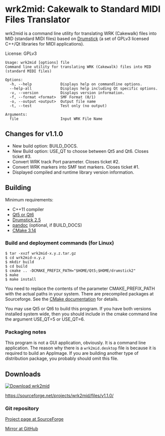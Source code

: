 # wrk2mid: Cakewalk to Standard MIDI Files Translator

wrk2mid is a command line utility for translating WRK (Cakewalk) files into MID (standard MIDI files) based on [Drumstick](https://drumstick.sourceforge.io/docs/index.html) (a set of GPLv3 licensed C++/Qt libraries for MIDI applications).

License: GPLv3

```
Usage: wrk2mid [options] file
Command line utility for translating WRK (Cakewalk) files into MID (standard MIDI files)

Options:
  -h, --help             Displays help on commandline options.
  --help-all             Displays help including Qt specific options.
  -v, --version          Displays version information.
  -f, --format <format>  SMF Format (0/1)
  -o, --output <output>  Output file name
  -t, --test             Test only (no output)

Arguments:
  file                   Input WRK File Name
```

## Changes for v1.1.0

* New build option: BUILD_DOCS.
* New Build option: USE_QT to choose between Qt5 and Qt6. Closes ticket #3.
* Convert WRK track Port parameter. Closes ticket #2.
* Convert WRK markers into SMF text markers. Closes ticket #1.
* Displayed compiled and runtime library version information.

## Building

Minimum requirements:

* C++11 compiler
* [Qt5 or Qt6](https://www.qt.io/download)
* [Drumstick 2.5](https://sourceforge.net/projects/drumstick/)
* [pandoc](https://pandoc.org/) (optional, if BUILD_DOCS)
* [CMake 3.14](https://cmake.org/)

### Build and deployment commands (for Linux)

```
$ tar -xvzf wrk2mid-x.y.z.tar.gz
$ cd wrk2mid-x.y.z
$ mkdir build
$ cd build
$ cmake .. -DCMAKE_PREFIX_PATH="$HOME/Qt5;$HOME/drumstick2"
$ make
$ make install
```

You need to replace the contents of the parameter CMAKE_PREFIX_PATH with the actual paths in your system. There are precompiled packages at Sourceforge.
See the [CMake documentation](https://cmake.org/cmake/help/latest/guide/user-interaction/index.html#introduction) for details.

You may use Qt5 or Qt6 to build this program. If you have both versions installed system wide, then you should include in the cmake command line the argument USE_QT=5 or USE_QT=6.

### Packaging notes

This program is not a GUI application, obviously. It is a command line application. The reason why there is a `wrk2mid.desktop` file is because it is required to build an AppImage. If you are building another type of distribution package, you probably should omit this file.

## Downloads

[![Download wrk2mid](https://a.fsdn.com/con/app/sf-download-button)](https://sourceforge.net/projects/wrk2mid/files/latest/download)

https://sourceforge.net/projects/wrk2mid/files/v1.1.0/

### Git repository

[Project page at SourceForge](https://sourceforge.net/projects/wrk2mid/)

[Mirror at GitHub](https://github.com/pedrolcl/wrk2mid)
